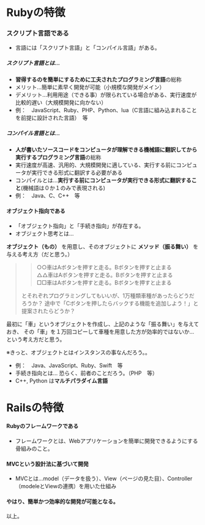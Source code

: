 # Rubyの特徴

### スクリプト言語である
* 言語には「スクリプト言語」と「コンパイル言語」がある。
##### スクリプト言語とは…
* **習得するのを簡単にするために工夫されたプログラミング言語**の総称
* メリット…簡単に素早く開発が可能（小規模な開発がメイン）
* デメリット…利用用途（できる事）が限られている場合がある、実行速度が比較的遅い（大規模開発に向かない）
* 例：　JavaScript、Ruby、PHP、Python、lua（C言語に組み込まれることを前提に設計された言語）　等
##### コンパイル言語とは…
* **人が書いたソースコードをコンピュータが理解できる機械語に翻訳してから実行するプログラミング言語**の総称
* 実行速度が高速、汎用的、大規模開発に適している、実行する前にコンピュータが実行できる形式に翻訳する必要がある
* コンパイルとは…**実行する前にコンピュータが実行できる形式に翻訳すること**(機械語は０か１のみで表現される)
* 例：　Java、C、C++　等

#### オブジェクト指向である
* 「オブジェクト指向」と「手続き指向」が存在する。
* オブジェクト思考とは…

**オブジェクト（もの）** を用意し、そのオブジェクトに **メソッド（振る舞い）** を与える考え方（だと思う。）

>> ○○車はAボタンを押すと走る。Bボタンを押すと止まる  
>> △△車はAボタンを押すと走る。Bボタンを押すと止まる  
>> □□車はAボタンを押すと走る。Bボタンを押すと止まる  
>
>とそれぞれプログラミングしてもいいが、1万種類車種があったらどうだろうか？
>途中で「Cボタンを押したらバックする機能を追加しよう！」と提案されたらどうか？

最初に「車」というオブジェクトを作成し、上記のような「振る舞い」を与えておき、
その「車」を１万回コピーして車種を用意した方が効率的ではないか…という考え方だと思う。

※きっと、オブジェクトとはインスタンスの事なんだろう。。

* 例：　Java、JavaScript、Ruby、Swift　等
* 手続き指向とは…
恐らく、前者のことだろう。（PHP　等）
* C++, Python は**マルチパラダイム言語**

# Railsの特徴
#### Rubyのフレームワークである
* フレームワークとは、Webアプリケーションを簡単に開発できるようにする骨組みのこと。

#### MVCという設計法に基づいて開発
* MVCとは…model（データを扱う）、View（ページの見た目）、Controller（modeleとViewの連携）を用いた仕組み

#### やはり、簡単かつ効率的な開発が可能となる。


以上。

